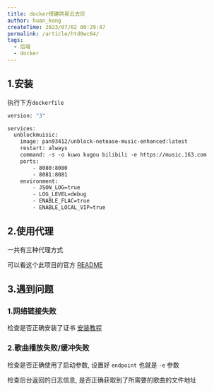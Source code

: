 ```yaml
---
title: docker搭建网易云去灰
author: huan_kong
createTime: 2023/07/02 00:29:47
permalink: /article/htd0wc64/
tags:
  - 后端
  - docker
---
```


## 1.安装

执行下方`dockerfile`

``` dockerfile
version: "3"

services:
  unblockmuisic:
    image: pan93412/unblock-netease-music-enhanced:latest
    restart: always
    command: -s -o kuwo kugou bilibili -e https://music.163.com
    ports:
        - 8080:8080
        - 8081:8081
    environment:
        - JSON_LOG=true
        - LOG_LEVEL=debug
        - ENABLE_FLAC=true
        - ENABLE_LOCAL_VIP=true
```

## 2.使用代理

一共有三种代理方式

可以看这个此项目的官方 [README](https://github.com/UnblockNeteaseMusic/server/#%E6%96%B9%E6%B3%95-1-%E4%BF%AE%E6%94%B9-hosts)

## 3.遇到问题

### 1.网络链接失败

检查是否正确安装了证书
[安装教程](https://github.com/UnblockNeteaseMusic/server/discussions/426)

### 2.歌曲播放失败/缓冲失败

检查是否正确使用了启动参数, 设置好 `endpoint` 也就是 `-e` 参数

检查后台返回的日志信息, 是否正确获取到了所需要的歌曲的文件地址

